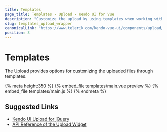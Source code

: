 ```yaml
---
title: Templates
page_title: Templates - Upload - Kendo UI for Vue
description: "Customize the upload by using templates when working with the Kendo UI Upload wrapper in Vue projects."
slug: templates_upload_wrapper
canonicalLink: "https://www.telerik.com/kendo-vue-ui/components/upload/custom-rendering/"
position: 3
---
```


<div><WrapperBanner link="/kendo-vue-ui/components/upload/custom-rendering"></WrapperBanner></div>    

# Templates

The Upload provides options for customizing the uploaded files through templates.

{% meta height:350 %}
{% embed_file templates/main.vue preview %}
{% embed_file templates/main.js %}
{% endmeta %}

## Suggested Links

* [Kendo UI Upload for jQuery](https://docs.telerik.com/kendo-ui/controls/editors/upload/overview)
* [API Reference of the Upload Widget](https://docs.telerik.com/kendo-ui/api/javascript/ui/upload)
